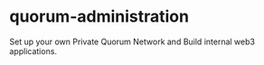 # quorum-administration
Set up your own Private Quorum Network and Build internal web3 applications.